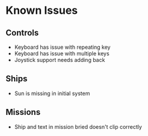 # Known Issues

## Controls
- Keyboard has issue with repeating key
- Keyboard has issue with multiple keys
- Joystick support needs adding back

## Ships
- Sun is missing in initial system

## Missions
- Ship and text in mission bried doesn't clip correctly